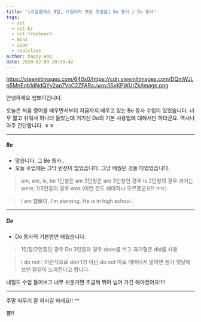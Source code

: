 ```yaml
---
title: '[리얼클래스 9일, 타일러의 초보 첫걸음] Be 동사 / Do 동사'
tags:
  - sct
  - sct-kr
  - sct-freeboard
  - mini
  - zzan
  - realclass
author: happy.eng
date: 2020-02-09 20:50:42
---
```


https://steemitimages.com/640x0/https://cdn.steemitimages.com/DQmWJLp5MnEqb1dNdQYy2ap7VsC2ZFARaJwoy3SvKPWUrZk/image.png

안녕하세요 햅뽀이입니다.

오늘은 처음 영어를 배우면서부터 지금까지 배우고 있는 Be 동사 수업이 있었습니다. 너무 짧고 쉬워서 하나더 들었는데 거기선 Do의 기본 사용법에 대해서만 하더군요.
역시나 아주 간단합니다. ㅎㅎ
___

##### Be 
- 맞습니다. 그 Be 동사..
- 오늘 수업에는 그닥 반전이 없었습니다. 그냥 배웠던 것들 다였었습니다.

> am, are, is, be
1인칭은 am
2인칭은 are
3인칭인 경우 is
2인칭의 경우 과거는 were, 1/3인칭의 경우 was
(이런 것도 해야하나 모르겠군요!! ㅠㅠ)

> I am 햅뽀이.
I'm starving.
He is in high school.

___

##### Do
- Do 동사의 기본법만 배웠습니다.

> 1인칭/2인칭인 경우 Do
3인칭의 경우 does를 쓰고
과거형은 did를 사용

> I do not : 이런식으로 don't가 아닌 do not 따로 떼어내서 말하면 뭔가 옛날에 쓰던 말같이 느껴진다고 합니다.

내일도 수업 들어보고 너무 쉬운거면 조금씩 뛰어 넘어 가긴 해야겠어요!!!!

___


주말 마무리 잘 하시길 바래요!! ^^

뿅!!